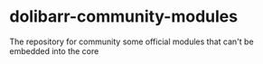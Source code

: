 # dolibarr-community-modules
The repository for community some official modules that can't be embedded into the core
